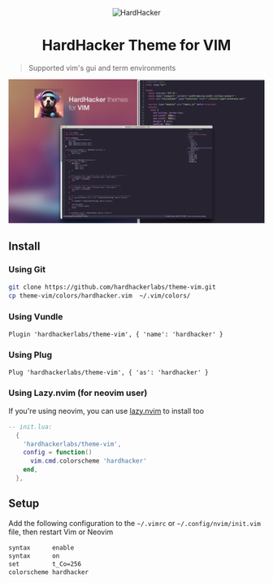 <p align="center">
  <img width="180" src="https://github.com/hardhackerlabs/themes/raw/master/media/logo/logo.png" alt="HardHacker">
</p>

<h1 align="center">
  HardHacker Theme for VIM
</h1>

> Supported vim's gui and term environments

![](./media/preview.jpeg)

## Install

### Using Git

```bash
git clone https://github.com/hardhackerlabs/theme-vim.git
cp theme-vim/colors/hardhacker.vim  ~/.vim/colors/
```

### Using Vundle

```
Plugin 'hardhackerlabs/theme-vim', { 'name': 'hardhacker' }
```

### Using Plug

```
Plug 'hardhackerlabs/theme-vim', { 'as': 'hardhacker' }
```

### Using Lazy.nvim (for neovim user)
If you're using neovim, you can use [lazy.nvim](https://github.com/folke/lazy.nvim) to install too
```lua
-- init.lua:
  {
    'hardhackerlabs/theme-vim',
    config = function()
      vim.cmd.colorscheme 'hardhacker'
    end,
  },
```
## Setup

Add the following configuration to the `~/.vimrc` or `~/.config/nvim/init.vim` file, then restart Vim or Neovim

```
syntax      enable
syntax      on
set         t_Co=256
colorscheme hardhacker
```
